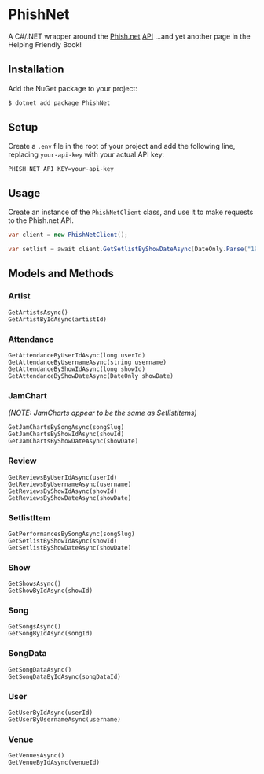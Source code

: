 # PhishNet
A C#/.NET wrapper around the [Phish.net](https://phish.net) [API](https://docs.phish.net/) ...and yet another page in the Helping Friendly Book!

## Installation
Add the NuGet package to your project:
```bash
$ dotnet add package PhishNet
```

## Setup
Create a `.env` file in the root of your project and add the following line, replacing `your-api-key` with your actual API key:
```env
PHISH_NET_API_KEY=your-api-key
```

## Usage
Create an instance of the `PhishNetClient` class, and use it to make requests to the Phish.net API.
```csharp
var client = new PhishNetClient();
```
```csharp
var setlist = await client.GetSetlistByShowDateAsync(DateOnly.Parse("1998-07-29"));
```

## Models and Methods

### Artist
    GetArtistsAsync()
    GetArtistByIdAsync(artistId)

### Attendance
    GetAttendanceByUserIdAsync(long userId)
    GetAttendanceByUsernameAsync(string username)
    GetAttendanceByShowIdAsync(long showId)
    GetAttendanceByShowDateAsync(DateOnly showDate)

### JamChart
_(NOTE: JamCharts appear to be the same as SetlistItems)_

    GetJamChartsBySongAsync(songSlug)
    GetJamChartsByShowIdAsync(showId)
    GetJamChartsByShowDateAsync(showDate)

### Review
    GetReviewsByUserIdAsync(userId)
    GetReviewsByUsernameAsync(username)
    GetReviewsByShowIdAsync(showId)
    GetReviewsByShowDateAsync(showDate)

### SetlistItem
    GetPerformancesBySongAsync(songSlug)
    GetSetlistByShowIdAsync(showId)
    GetSetlistByShowDateAsync(showDate)

### Show
    GetShowsAsync()
    GetShowByIdAsync(showId)

### Song
    GetSongsAsync()
    GetSongByIdAsync(songId)

### SongData
    GetSongDataAsync()
    GetSongDataByIdAsync(songDataId)

### User
    GetUserByIdAsync(userId)
    GetUserByUsernameAsync(username)

### Venue
    GetVenuesAsync()
    GetVenueByIdAsync(venueId)
